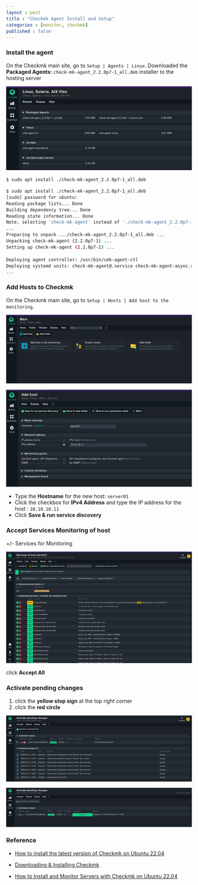 ```yaml
---
layout : post
title : "Checkmk Agent Install and Setup"
categories : [monitor, checkmk]
published : false
---
```

### Install the agent

On the Checkmk main site, go to `Setup | Agents | Linux`. Downloaded the **Packaged Agents:** `check-mk-agent_2.2.0p7-1_all.deb` installer to the hosting server


![check_mk_agent_linux](/assets/img/blog/check_mk_agent_linux.png)


```bash
$ sudo apt install ./check-mk-agent_2.2.0p7-1_all.deb
```

```bash
$ sudo apt install ./check-mk-agent_2.2.0p7-1_all.deb 
[sudo] password for ubuntu: 
Reading package lists... Done
Building dependency tree... Done
Reading state information... Done
Note, selecting 'check-mk-agent' instead of './check-mk-agent_2.2.0p7-1_all.deb'
...
Preparing to unpack .../check-mk-agent_2.2.0p7-1_all.deb ...
Unpacking check-mk-agent (2.2.0p7-1) ...
Setting up check-mk-agent (2.2.0p7-1) ...

Deploying agent controller: /usr/bin/cmk-agent-ctl
Deploying systemd units: check-mk-agent@.service check-mk-agent-async.service cmk-agent-ctl-daemon.service check-mk-agent.socket
...        
```

### Add Hosts to Checkmk
On the Checkmk main site, go to `Setup | Hosts | Add host to the monitoring`.

![checkmk_add_host_monitoring](/assets/img/blog/checkmk_add_host_monitoring.png)


![checkmk_add_host_monitoring_01](/assets/img/blog/checkmk_add_host_monitoring_01.png)


* Type the **Hostname** for the new host: `server01` 
* Click the checkbox for **IPv4 Address** and type the IP address for the host : `10.10.10.11`
* Click **Save & run service discovery**

### Accept Services Monitoring of host 

+/- Services for Monitoring

![checkmk_add_host_monitoring_02](/assets/img/blog/checkmk_add_host_monitoring_02.png)

click **Accept All** 

### Activate pending changes

1. click the **yellow stop sign** at the top right corner 
2. click the **red circle**

![check_mk_Activate_pending_changes](/assets/img/blog/check_mk_Activate_pending_changes.png)

![check_mk_Activate_pending_changes_01](/assets/img/blog/check_mk_Activate_pending_changes_01.png)


### Reference
* [How to install the latest version of Checkmk on Ubuntu 22.04](https://www.techrepublic.com/article/install-latest-checkmk-ubuntu/)

* [Downloading & Installing Checkmk](https://checkmk.com/download?utm_content=headerCta)

* [How to Install and Monitor Servers with Checkmk on Ubuntu 22.04](https://www.howtoforge.com/how-to-install-and-monitor-servers-with-checkmk-on-ubuntu-22-04/)